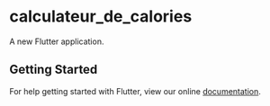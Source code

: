 # calculateur_de_calories

A new Flutter application.

## Getting Started

For help getting started with Flutter, view our online
[documentation](https://flutter.io/).
